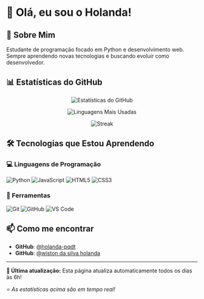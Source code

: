 # 👋 Olá, eu sou o Holanda!

## 🚀 Sobre Mim
Estudante de programação focado em Python e desenvolvimento web. Sempre aprendendo novas tecnologias e buscando evoluir como desenvolvedor.

## 📊 Estatísticas do GitHub

<div align="center">

![Estatísticas do GitHub](https://github-readme-stats.vercel.app/api?username=holanda-pqdt&show_icons=true&theme=radical&hide_border=true)

![Linguagens Mais Usadas](https://github-readme-stats.vercel.app/api/top-langs/?username=holanda-pqdt&layout=compact&theme=radical&hide_border=true)

![Streak](https://github-readme-streak-stats.herokuapp.com/?user=holanda-pqdt&theme=radical&hide_border=true)

</div>

## 🛠️ Tecnologias que Estou Aprendendo

### 💻 Linguagens de Programação
<p>
  <img src="https://img.shields.io/badge/Python-3776AB?style=for-the-badge&logo=python&logoColor=white" alt="Python">
  <img src="https://img.shields.io/badge/JavaScript-F7DF1E?style=for-the-badge&logo=javascript&logoColor=black" alt="JavaScript">
  <img src="https://img.shields.io/badge/HTML5-E34F26?style=for-the-badge&logo=html5&logoColor=white" alt="HTML5">
  <img src="https://img.shields.io/badge/CSS3-1572B6?style=for-the-badge&logo=css3&logoColor=white" alt="CSS3">
</p>

### 🎯 Ferramentas
<p>
  <img src="https://img.shields.io/badge/Git-F05032?style=for-the-badge&logo=git&logoColor=white" alt="Git">
  <img src="https://img.shields.io/badge/GitHub-100000?style=for-the-badge&logo=github&logoColor=white" alt="GitHub">
  <img src="https://img.shields.io/badge/VS_Code-0078D4?style=for-the-badge&logo=visual%20studio%20code&logoColor=white" alt="VS Code">
</p>

## 📫 Como me encontrar
- **GitHub**: [@holanda-pqdt](https://github.com/holanda-pqdt)
- **GitHub**: [@wiston da silva holanda](www.linkedin.com/in/wiston-da-silva-holanda-7936bb265)

---

**🔄 Última atualização:** Esta página atualiza automaticamente todos os dias às 6h!

⭐️ *As estatísticas acima são em tempo real!*
